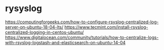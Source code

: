 # rysyslog

https://computingforgeeks.com/how-to-configure-rsyslog-centralized-log-server-on-ubuntu-18-04-lts/
https://www.tecmint.com/install-rsyslog-centralized-logging-in-centos-ubuntu/
https://www.digitalocean.com/community/tutorials/how-to-centralize-logs-with-rsyslog-logstash-and-elasticsearch-on-ubuntu-14-04
